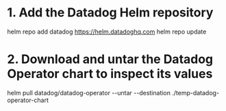 # 1. Add the Datadog Helm repository
helm repo add datadog https://helm.datadoghq.com
helm repo update

# 2. Download and untar the Datadog Operator chart to inspect its values
helm pull datadog/datadog-operator --untar --destination ./temp-datadog-operator-chart
